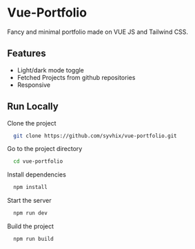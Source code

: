 # Vue-Portfolio

Fancy and minimal portfolio made on VUE JS and Tailwind CSS.

## Features

- Light/dark mode toggle
- Fetched Projects from github repositories
- Responsive

## Run Locally

Clone the project

```bash
  git clone https://github.com/syvhix/vue-portfolio.git
```

Go to the project directory

```bash
  cd vue-portfolio
```

Install dependencies

```bash
  npm install
```

Start the server

```bash
  npm run dev
```

Build the project

```bash
  npm run build
```
